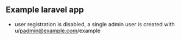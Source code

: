 ## Example laravel app

* user registration is disabled, a single admin user is created with u/padmin@example.com/example

